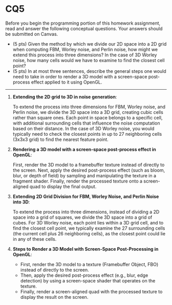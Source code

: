 # CQ5

Before you begin the programming portion of this homework assignment, read and answer the following conceptual questions. Your answers should be submitted on Canvas.

- (5 pts) Given the method by which we divide our 2D space into a 2D grid when computing FBM, Worley noise, and Perlin noise, how might we extend this process into three dimensions? In the case of 3D Worley noise, how many cells would we have to examine to find the closest cell point?
- (5 pts) In at most three sentences, describe the general steps one would need to take in order to render a 3D model with a screen-space post-process effect applied to it using OpenGL.

---

1. **Extending the 2D grid to 3D in noise generation**:  

   To extend the process into three dimensions for FBM, Worley noise, and Perlin noise, we divide the 3D space into a 3D grid, creating cubic cells rather than square ones. Each point in space belongs to a specific cell, with additional surrounding cells that influence the noise computation based on their distance. In the case of 3D Worley noise, you would typically need to check the closest points in up to 27 neighboring cells (3x3x3 grid) to find the nearest feature point.

2. **Rendering a 3D model with a screen-space post-process effect in OpenGL**: 

   First, render the 3D model to a framebuffer texture instead of directly to the screen. Next, apply the desired post-process effect (such as bloom, blur, or depth of field) by sampling and manipulating the texture in a fragment shader. Finally, render the processed texture onto a screen-aligned quad to display the final output.



1. **Extending 2D Grid Division for FBM, Worley Noise, and Perlin Noise into 3D**:

   To extend the process into three dimensions, instead of dividing a 2D space into a grid of squares, we divide the 3D space into a grid of cubes. For 3D Worley noise, each point lies within a 3D grid cell, and to find the closest cell point, we typically examine the 27 surrounding cells (the current cell plus 26 neighboring cells), as the closest point could lie in any of these cells.

2. **Steps to Render a 3D Model with Screen-Space Post-Processing in OpenGL**:

   - First, render the 3D model to a texture (Framebuffer Object, FBO) instead of directly to the screen.
   - Then, apply the desired post-process effect (e.g., blur, edge detection) by using a screen-space shader that operates on the texture.
   - Finally, render a screen-aligned quad with the processed texture to display the result on the screen.